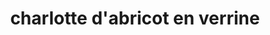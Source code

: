 ---
title: "charlotte d'abricot en verrine "
draft: false
layout: recettes
type: dessert
categories:
  - Sucrée
regime:
  - vegetarien
saison:
  - ete
cuisson: Oui
temperature: Froid
plate: 100
check: Oui
checkAlwaysOk: false
ingredients:
  legumes:
    - title: Abricot
      quantite: 12
      unit: Kg
  sucres:
    - title: boudoir
      quantite: 100
      unit: unité
    - title: vanille extrait concentré
      quantite: 40
      unit: ml
    - title: sucre de canne (blond)
      quantite: 500
      unit: grammes
    - title: sucre de canne (blond)
      quantite: 700
      unit: grammes
  epices:
    - title: Romarin
      quantite: 2
      unit: bottes
  frais:
    - title: Mascarpone
      quantite: 3
      unit: Kg
preparation: |-
  \- Lavez, dénoyautez et coupez en quartier les abricots.

  \- Dans une casserole, faites cuire la moitié d’abricots, le sucre,
  3 cuillères à soupe d’eau, et deux brins de romarin

  \- Portez le mélange à ébullition, jusqu’à ce que les fruits
  soient fondants. Si la compoté est très juteuse, n’hésitez pas à
  l'égoutter à l’aide d’une passoire.

  \- Découpez les biscuits à la cuillère en 2 ou 3 morceaux en
  fonction de la taille de votre verrine.

  \- Montez en chantilly, le mascarpone et la crème à l’aide d’un
  batteur. Les deux ingrédients doivent être bien froids et sortir du
  réfrigérateur. Incorporez la vanille liquide.

  \- Placez un peu de compotée d’abricots au fond des verrines, puis
  disposez les morceaux de biscuits à la cuillère.

  \- Pochez le tout de crème mascarpone chantilly. Sur le dessus,
  ajoutez des abricots rôtis
publishDate: 2025-06-12T10:34:00.000Z
---